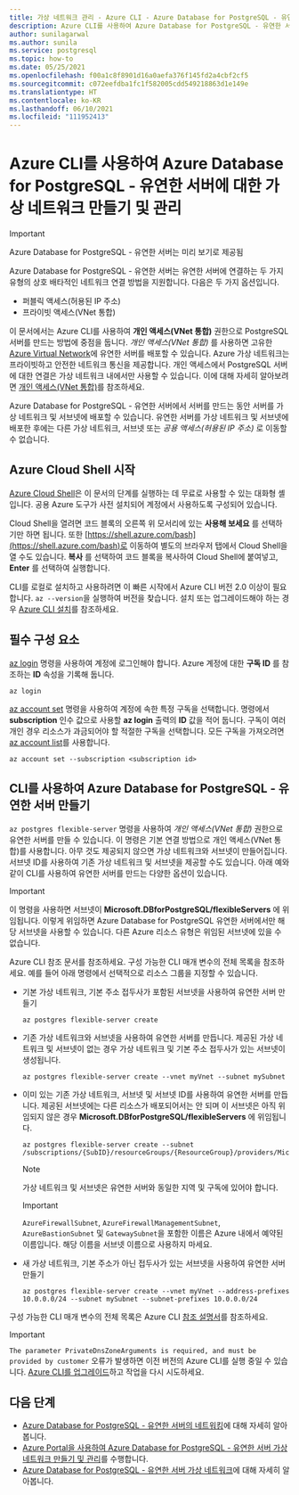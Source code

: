 ```yaml
---
title: 가상 네트워크 관리 - Azure CLI - Azure Database for PostgreSQL - 유연한 서버
description: Azure CLI를 사용하여 Azure Database for PostgreSQL - 유연한 서버에 대한 가상 네트워크 만들기 및 관리
author: sunilagarwal
ms.author: sunila
ms.service: postgresql
ms.topic: how-to
ms.date: 05/25/2021
ms.openlocfilehash: f00a1c8f8901d16a0aefa376f145fd2a4cbf2cf5
ms.sourcegitcommit: c072eefdba1fc1f582005cdd549218863d1e149e
ms.translationtype: HT
ms.contentlocale: ko-KR
ms.lasthandoff: 06/10/2021
ms.locfileid: "111952413"
---
```

# <a name="create-and-manage-virtual-networks-for-azure-database-for-postgresql---flexible-server-using-the-azure-cli"></a>Azure CLI를 사용하여 Azure Database for PostgreSQL - 유연한 서버에 대한 가상 네트워크 만들기 및 관리

> [!IMPORTANT]
> Azure Database for PostgreSQL - 유연한 서버는 미리 보기로 제공됨

Azure Database for PostgreSQL - 유연한 서버는 유연한 서버에 연결하는 두 가지 유형의 상호 배타적인 네트워크 연결 방법을 지원합니다. 다음은 두 가지 옵션입니다.

* 퍼블릭 액세스(허용된 IP 주소)
* 프라이빗 액세스(VNet 통합)

이 문서에서는 Azure CLI를 사용하여 **개인 액세스(VNet 통합)** 권한으로 PostgreSQL 서버를 만드는 방법에 중점을 둡니다. *개인 액세스(VNet 통합)* 를 사용하면 고유한 [Azure Virtual Network](../../virtual-network/virtual-networks-overview.md)에 유연한 서버를 배포할 수 있습니다. Azure 가상 네트워크는 프라이빗하고 안전한 네트워크 통신을 제공합니다. 개인 액세스에서 PostgreSQL 서버에 대한 연결은 가상 네트워크 내에서만 사용할 수 있습니다. 이에 대해 자세히 알아보려면 [개인 액세스(VNet 통합)](./concepts-networking.md#private-access-vnet-integration)를 참조하세요.

Azure Database for PostgreSQL - 유연한 서버에서 서버를 만드는 동안 서버를 가상 네트워크 및 서브넷에 배포할 수 있습니다. 유연한 서버를 가상 네트워크 및 서브넷에 배포한 후에는 다른 가상 네트워크, 서브넷 또는 *공용 액세스(허용된 IP 주소)* 로 이동할 수 없습니다.

## <a name="launch-azure-cloud-shell"></a>Azure Cloud Shell 시작

[Azure Cloud Shell](../../cloud-shell/overview.md)은 이 문서의 단계를 실행하는 데 무료로 사용할 수 있는 대화형 셸입니다. 공용 Azure 도구가 사전 설치되어 계정에서 사용하도록 구성되어 있습니다.

Cloud Shell을 열려면 코드 블록의 오른쪽 위 모서리에 있는 **사용해 보세요** 를 선택하기만 하면 됩니다. 또한 [https://shell.azure.com/bash](https://shell.azure.com/bash)로 이동하여 별도의 브라우저 탭에서 Cloud Shell을 열 수도 있습니다. **복사** 를 선택하여 코드 블록을 복사하여 Cloud Shell에 붙여넣고, **Enter** 를 선택하여 실행합니다.

CLI를 로컬로 설치하고 사용하려면 이 빠른 시작에서 Azure CLI 버전 2.0 이상이 필요합니다. `az --version`을 실행하여 버전을 찾습니다. 설치 또는 업그레이드해야 하는 경우 [Azure CLI 설치](/cli/azure/install-azure-cli)를 참조하세요.

## <a name="prerequisites"></a>필수 구성 요소

[az login](/cli/azure/reference-index#az_login) 명령을 사용하여 계정에 로그인해야 합니다. Azure 계정에 대한 **구독 ID** 를 참조하는 **ID** 속성을 기록해 둡니다.

```azurecli-interactive
az login
```

[az account set](/cli/azure/account#az_account_set) 명령을 사용하여 계정에 속한 특정 구독을 선택합니다. 명령에서 **subscription** 인수 값으로 사용할 **az login** 출력의 **ID** 값을 적어 둡니다. 구독이 여러 개인 경우 리소스가 과금되어야 할 적절한 구독을 선택합니다. 모든 구독을 가져오려면 [az account list](/cli/azure/account#az_account_list)를 사용합니다.

```azurecli
az account set --subscription <subscription id>
```

## <a name="create-azure-database-for-postgresql---flexible-server-using-cli"></a>CLI를 사용하여 Azure Database for PostgreSQL - 유연한 서버 만들기
`az postgres flexible-server` 명령을 사용하여 *개인 액세스(VNet 통합)* 권한으로 유연한 서버를 만들 수 있습니다. 이 명령은 기본 연결 방법으로 개인 액세스(VNet 통합)를 사용합니다. 아무 것도 제공되지 않으면 가상 네트워크와 서브넷이 만들어집니다. 서브넷 ID를 사용하여 기존 가상 네트워크 및 서브넷을 제공할 수도 있습니다. <!-- You can provide the **vnet**,**subnet**,**vnet-address-prefix** or**subnet-address-prefix** to customize the virtual network and subnet.--> 아래 예와 같이 CLI를 사용하여 유연한 서버를 만드는 다양한 옵션이 있습니다.

>[!Important]
> 이 명령을 사용하면 서브넷이 **Microsoft.DBforPostgreSQL/flexibleServers** 에 위임됩니다. 이렇게 위임하면 Azure Database for PostgreSQL 유연한 서버에서만 해당 서브넷을 사용할 수 있습니다. 다른 Azure 리소스 유형은 위임된 서브넷에 있을 수 없습니다.
>
Azure CLI 참조 문서를 참조하세요. <!--FIXME --> 구성 가능한 CLI 매개 변수의 전체 목록을 참조하세요. 예를 들어 아래 명령에서 선택적으로 리소스 그룹을 지정할 수 있습니다.

- 기본 가상 네트워크, 기본 주소 접두사가 포함된 서브넷을 사용하여 유연한 서버 만들기
    ```azurecli-interactive
    az postgres flexible-server create
    ```
- 기존 가상 네트워크와 서브넷을 사용하여 유연한 서버를 만듭니다. 제공된 가상 네트워크 및 서브넷이 없는 경우 가상 네트워크 및 기본 주소 접두사가 있는 서브넷이 생성됩니다.
    ```azurecli-interactive
    az postgres flexible-server create --vnet myVnet --subnet mySubnet
    ```
- 이미 있는 기존 가상 네트워크, 서브넷 및 서브넷 ID를 사용하여 유연한 서버를 만듭니다. 제공된 서브넷에는 다른 리소스가 배포되어서는 안 되며 이 서브넷은 아직 위임되지 않은 경우  **Microsoft.DBforPostgreSQL/flexibleServers** 에 위임됩니다.
    ```azurecli-interactive
    az postgres flexible-server create --subnet /subscriptions/{SubID}/resourceGroups/{ResourceGroup}/providers/Microsoft.Network/virtualNetworks/{VNetName}/subnets/{SubnetName}
    ```
    > [!Note]
    > 가상 네트워크 및 서브넷은 유연한 서버와 동일한 지역 및 구독에 있어야 합니다.

    > [!IMPORTANT]
    > `AzureFirewallSubnet`, `AzureFirewallManagementSubnet`, `AzureBastionSubnet` 및 `GatewaySubnet`을 포함한 이름은 Azure 내에서 예약된 이름입니다. 해당 이름을 서브넷 이름으로 사용하지 마세요.

- 새 가상 네트워크, 기본 주소가 아닌 접두사가 있는 서브넷을 사용하여 유연한 서버 만들기
    ```azurecli-interactive
    az postgres flexible-server create --vnet myVnet --address-prefixes 10.0.0.0/24 --subnet mySubnet --subnet-prefixes 10.0.0.0/24
    ```
구성 가능한 CLI 매개 변수의 전체 목록은 Azure CLI [참조 설명서](/cli/azure/postgres/flexible-server)를 참조하세요.

>[!Important]
> `The parameter PrivateDnsZoneArguments is required, and must be provided by customer` 오류가 발생하면 이전 버전의 Azure CLI를 실행 중일 수 있습니다. [Azure CLI를 업그레이드](/cli/azure/update-azure-cli)하고 작업을 다시 시도하세요.

## <a name="next-steps"></a>다음 단계
- [Azure Database for PostgreSQL - 유연한 서버의 네트워킹](./concepts-networking.md)에 대해 자세히 알아봅니다.
- [Azure Portal을 사용하여 Azure Database for PostgreSQL - 유연한 서버 가상 네트워크 만들기 및 관리](./how-to-manage-virtual-network-portal.md)를 수행합니다.
- [Azure Database for PostgreSQL - 유연한 서버 가상 네트워크](./concepts-networking.md#private-access-vnet-integration)에 대해 자세히 알아봅니다.